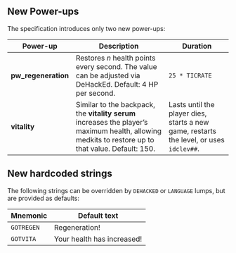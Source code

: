 ## New Power-ups  
The specification introduces only two new power-ups:  

| Power-up        | Description | Duration |
|-----------------|-------------|----------|
| **pw_regeneration** | Restores *n* health points every second. The value can be adjusted via DeHackEd. Default: 4 HP per second. | `25 * TICRATE` |
| **vitality** | Similar to the backpack, the **vitality serum** increases the player’s maximum health, allowing medkits to restore up to that value. Default: 150. | Lasts until the player dies, starts a new game, restarts the level, or uses `idclev##`. |

## New hardcoded strings

The following strings can be overridden by `DEHACKED` or `LANGUAGE` lumps, but are provided as defaults:

| Mnemonic           | Default text   |
|--------------------|----------------|
| `GOTREGEN`  | Regeneration! |
| `GOTVITA`    | Your health has increased!   |
